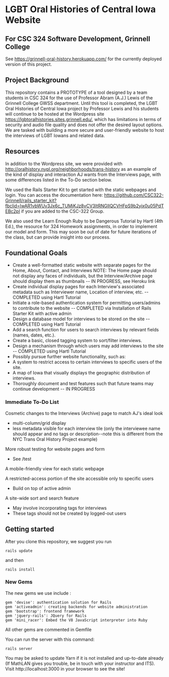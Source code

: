 # LGBT Oral Histories of Central Iowa Website #
## For CSC 324 Software Development, Grinnell College ##

See https://grinnell-oral-history.herokuapp.com/ for the currently deployed version of this project.

## Project Background ##

This repository contains a PROTOTYPE of a tool designed by a team students in CSC 324 for the use of Professor Abram (A.J.) Lewis of the Grinnell College GWSS department. Until this tool is completed, the LGBT Oral Histories of Central Iowa project by Professor Lewis and his students will continue to be hosted at the Wordpress site https://lgbtoralhistories.sites.grinnell.edu/, which has limitations in terms of security and audio file quality and does not offer the desired layout options. We are tasked with building a more secure and user-friendly website to host the interviews of LGBT Iowans and related data.

## Resources ##

In addition to the Wordpress site, we were provided with http://oralhistory.nypl.org/neighborhoods/trans-history as an example of the kind of display and interaction AJ wants from the Interviews page, with some differences listed in the To-Do section below. 

We used the Rails Starter Kit to get started with the static webpages and login. You can access the documentation here: https://github.com/CSC322-Grinnell/rails_starter_kit?fbclid=IwAR1vbWUv3Jx6c_TUMjKJz8vCV3ItRNGIlQCVHFpS9b2yix0u05PdTEBc2pI if you are added to the CSC-322 Group.

We also used the Learn Enough Ruby to be Dangerous Tutorial by Hartl (4th Ed.), the resource for 324  Homework assignments, in order to implement our model and form. This may soon be out of date for future iterations of the class, but can provide insight into our process.



## Foundational Goals ##
 - Create a well-formatted static website with separate pages for the Home, About, Contact, and Interviews NOTE: The Home page should not display any faces of individuals, but the Interview/Archive page should display them as thumbnails -- IN PROGRESS, see Heroku link
 - Create individual display pages for each Interview's associated metadata such as Interviewer name, Location of interview, etc. -- COMPLETED using Hartl Tutorial
 - Initiate a role-based authentication system for permitting users/admins to contribute to the website -- COMPLETED via Installation of Rails Starter Kit with active admin
 - Design a database model for interviews to be stored on the site -- COMPLETED using Hartl Tutorial
 - Add a search function for users to search interviews by relevant fields (names, dates, etc.).
 - Create a basic, closed tagging system to sort/filter interviews.
 - Design a mechanism through which users may add interviews to the site -- COMPLETED using Hartl Tutorial
 - Possibly pursue further website functionality, such as:
  - A system to restrict access to certain interviews to specific users of the site.
  - A map of Iowa that visually displays the geographic distribution of interviews.
 - Thoroughly document and test features such that future teams may continue development -- IN PROGRESS

### Immediate To-Do List ###

Cosmetic changes to the Interviews (Archive) page to match AJ's ideal look
- multi-column/grid display
- less metadata visible for each interview tile (only the interviewee name should appear and no tags or description--note this is different from the NYC Trans Oral History Project example)

More robust testing for website pages and form
 - See /test

A mobile-friendly view for each static webpage

A restricted-access portion of the site accessible only to specific users
 - Build on top of active admin

A site-wide sort and search feature
 - May involve incorporating tags for interviews
 - These tags should not be created by logged-out users

## Getting started ##

After you clone this repository, we suggest you run 
```
rails update
```
and then
```
rails install
```

### New Gems ###

The new gems we use include : 
```
gem 'devise': authentication solution for Rails
gem 'activeadmin': creating backends for website administration
gem 'bootstrap': frontend framework
gem 'jquery-rails': JQuery for Rails
gem 'mini_racer': Embed the V8 JavaScript interpreter into Ruby
```
All other gems are commented in Gemfile

You can run the server with this command:

```
rails server
```
You may be asked to update Yarn if it is not installed and up-to-date already (If MathLAN gives you trouble, be in touch with your instructor and ITS). Visit http://localhost:3000 in your browser to see the site!
